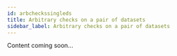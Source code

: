 ```yaml
---
id: arbcheckssingleds
title: Arbitrary checks on a pair of datasets
sidebar_label: Arbitrary checks on a pair of datasets
---
```

Content coming soon...